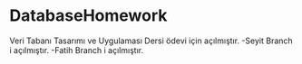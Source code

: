 # DatabaseHomework
Veri Tabanı Tasarımı  ve Uygulaması  Dersi ödevi için açılmıştır.
-Seyit Branch i açılmıştır.
-Fatih Branch i açılmıştır.
